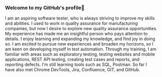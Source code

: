 ### Welcome to my GitHub's profile👋

I am an aspiring software tester, who is always striving to improve my skills and abilities. I used to work in quality assurance for manufacturing companies, but now I
desire to explore new quality assurance opportunities. My experience has made me an insightful person who pays attention to details. I enjoy learning and expanding my knowledge, and find joy in doing so. I am excited to pursue new experiences and broaden my horizons, so I am keen on developing myself in test automation. Through my training, I am familiar with areas such as exploratory testing, testing websites and mobile applications, REST API testing, creating test cases and reports, and reporting defects. I'm still learning tools such as SQL, Postman. So far I have also met Chrome DevTools, Jira, Confluence, GIT, and GitHub. 
<!--
**amiszkiel/amiszkiel** is a ✨ _special_ ✨ repository because its `README.md` (this file) appears on your GitHub profile.

Here are some ideas to get you started:

- 🔭 I’m currently working on ...
- 🌱 I’m currently learning ...
- 👯 I’m looking to collaborate on ...
- 🤔 I’m looking for help with ...
- 💬 Ask me about ...
- 📫 How to reach me: ...
- 😄 Pronouns: ...
- ⚡ Fun fact: ...
-->
